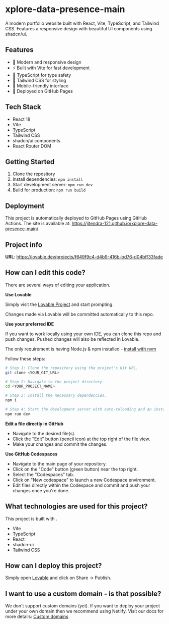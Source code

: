# xplore-data-presence-main

A modern portfolio website built with React, Vite, TypeScript, and Tailwind CSS. Features a responsive design with beautiful UI components using shadcn/ui.

## Features

- 🎨 Modern and responsive design
- ⚡ Built with Vite for fast development
- 🎯 TypeScript for type safety
- 🎨 Tailwind CSS for styling
- 📱 Mobile-friendly interface
- 🚀 Deployed on GitHub Pages

## Tech Stack

- React 18
- Vite
- TypeScript
- Tailwind CSS
- shadcn/ui components
- React Router DOM

## Getting Started

1. Clone the repository
2. Install dependencies: `npm install`
3. Start development server: `npm run dev`
4. Build for production: `npm run build`

## Deployment

This project is automatically deployed to GitHub Pages using GitHub Actions. The site is available at: https://jitendra-121.github.io/xplore-data-presence-main/

## Project info

**URL**: https://lovable.dev/projects/f649f9c4-d4b9-416b-bd76-d04bff33fade

## How can I edit this code?

There are several ways of editing your application.

**Use Lovable**

Simply visit the [Lovable Project](https://lovable.dev/projects/f649f9c4-d4b9-416b-bd76-d04bff33fade) and start prompting.

Changes made via Lovable will be committed automatically to this repo.

**Use your preferred IDE**

If you want to work locally using your own IDE, you can clone this repo and push changes. Pushed changes will also be reflected in Lovable.

The only requirement is having Node.js & npm installed - [install with nvm](https://github.com/nvm-sh/nvm#installing-and-updating)

Follow these steps:

```sh
# Step 1: Clone the repository using the project's Git URL.
git clone <YOUR_GIT_URL>

# Step 2: Navigate to the project directory.
cd <YOUR_PROJECT_NAME>

# Step 3: Install the necessary dependencies.
npm i

# Step 4: Start the development server with auto-reloading and an instant preview.
npm run dev
```

**Edit a file directly in GitHub**

- Navigate to the desired file(s).
- Click the "Edit" button (pencil icon) at the top right of the file view.
- Make your changes and commit the changes.

**Use GitHub Codespaces**

- Navigate to the main page of your repository.
- Click on the "Code" button (green button) near the top right.
- Select the "Codespaces" tab.
- Click on "New codespace" to launch a new Codespace environment.
- Edit files directly within the Codespace and commit and push your changes once you're done.

## What technologies are used for this project?

This project is built with .

- Vite
- TypeScript
- React
- shadcn-ui
- Tailwind CSS

## How can I deploy this project?

Simply open [Lovable](https://lovable.dev/projects/f649f9c4-d4b9-416b-bd76-d04bff33fade) and click on Share -> Publish.

## I want to use a custom domain - is that possible?

We don't support custom domains (yet). If you want to deploy your project under your own domain then we recommend using Netlify. Visit our docs for more details: [Custom domains](https://docs.lovable.dev/tips-tricks/custom-domain/)

